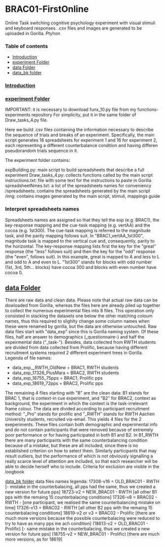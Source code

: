 # BRAC01-FirstOnline
Online Task switching cognitive psychology experiment with visual stimuli and keyboard responses.
.csv files and images are generated to be uploaded in Gorilla.
Ptyhon

### Table of contents
- [Introduction](#Introduction)
- [experiment Folder](#experimentFolder)
- [data Folder](#dataFolder)
- [data_bk folder](#data_bkfolder)

### [Introduction](#Introduction)

### [experiment Folder](#experimentFolder)
IMPORTANT: it is necessary to download funx_10.py file from my functions-experiments repository
For simplicity, put it in the same folder of Draw_tasks_4.py file.

Here we build .csv files containing the information necessary to describe the
sequence of trials and breaks of an experiment. Specifically, the main script
generates 16 spreadsheets for experiment 1 and 16 for experiment 2, each representing
a different counterbalance condition and having differen pseudorandom trials
sequence in it.

The experiment folder contains:

expBuilding.py: main script to build spreadsheets that describe a full experiment
Draw_tasks_4.py: collects functions called by the main script
instructions.txt: file with some text for the instructions to paste in Gorilla
spreadsheetNmes.txt: a list of the spreadsheets names for conveniency
/spreadsheets: contains the spreadsheets generated by the main script
/img: contains images generated by the main script, stimuli, mappings guide

### Interpret spreadsheets names
Spreadsheets names are assigned so that they tell the exp (e.g. BRAC1), the
key-response mapping and the cue-task mapping (e.g. vertAA) and the cocoa (e.g.
1st300). The cue-task mapping is referred to the magnitude task, and the parity
mapping follows suit. In "BRAC1_vertAA_1st300", magnitude task is mapped to the
vertical cue and, consequently, parity to the horizontal. The key-response mapping
lists first the key for the "great" response (the "less" follows suit) and then
the key for the "odd" response (the "even", follows suit). In this example, great
is mapped to A and less to L and odd to A and even to L. "1st300" stands for blocks
with odd number (1st, 3rd, 5th... blocks) have cocoa 300 and blocks with even
number have cocoa 0.

## [data Folder](#dataFolder)
There are raw data and clean data.
Please note that actual raw data can be dowloaded from Gorilla, whereas the files here are already piled up together to collect the numerous experimental files into 8 files. This operation only consisted in stacking the datasets one below  the other matching coloum names, thus this required to slighlty change some column names when these were renamed by gorilla, but the data are otherwise untouched.
Raw data files start with "data_exp" since this is Gorilla naming system. Of these files, half are answer to demographics (_questionnaire-) and half the expeirmental data ("_task-"). Besides, data collected from RWTH students are divided from data collected from Prolific, because having different recruitment systems required 2 different experiment trees in Gorilla.
Legenda of file names:

- data_exp__RWTH_OldNew = BRAC1, RWTH students
- data_exp_17326_PlusMara = BRAC2, RWTH students
- data_exp_18755_75pps = BRAC1, Prolific pps
- data_exp_18619_72pps = BRAC2, Prolific pps

The remaining 4 files starting with "B" are the clean data:
B1 stands for BRAC 1, that is context-in cue experiment, and "B2" for BRAC2, context as background, the experiment in which the context is the task-irrelevant frame colour. The data are divided according to participant recruitment method: "_Pro" stands for prolific and "_RWTH" stands for RWTH Aachen University students, recruited via-email. This yields 4 files for the 2 exeperiments.
These files contain both demographic and experimental info and do not contain participants that were removed because of extremely poor performance or for having participated in both B1 and B2. In B1_RWTH there are many participants with the same counterbalancing condition because of a mistake, but these are all included, since there is no established criterion on how to select them. Similarly participants that may result outliers, but the performance of which is not obviously signalling a really scarce level of attention are included, so that each researcher will be able to decide herself who to include. Criteria for exclusion are visible in the loogbook


[data_bk folder](#data_bkfolder)
data files names legenda:
17308-v16 = OLD_BRAC01 - RWTH [- mistake in the counterbalacing, all pps had the same, thus we created a new version for future pps]
18723-v2 = NEW_BRAC01 - RWTH [all other B1 pps with the remaing 15 counterbalacing conditions]
17326-v8 = BRAC02 - RWTH - [one participant, we realised the same counterbalancing mistake on time]
17326-v13 = BRAC02 - RWTH [all other B2 pps with the remaing 15 counterbalacing conditions]
18619-v2 or v3 = BRAC02 - Prolific [there are much more versions because the possible counterbalacing were reduced to try to have as many pps ine ach condition]
(18613-v2 = OLD_BRAC01 - Prolific) [- same mistake in the counterbalacing, thus we created a new version for future pps]
(18755-v2 = NEW_BRAC01 - Prolific) [there are much more versions, as for 18619]

